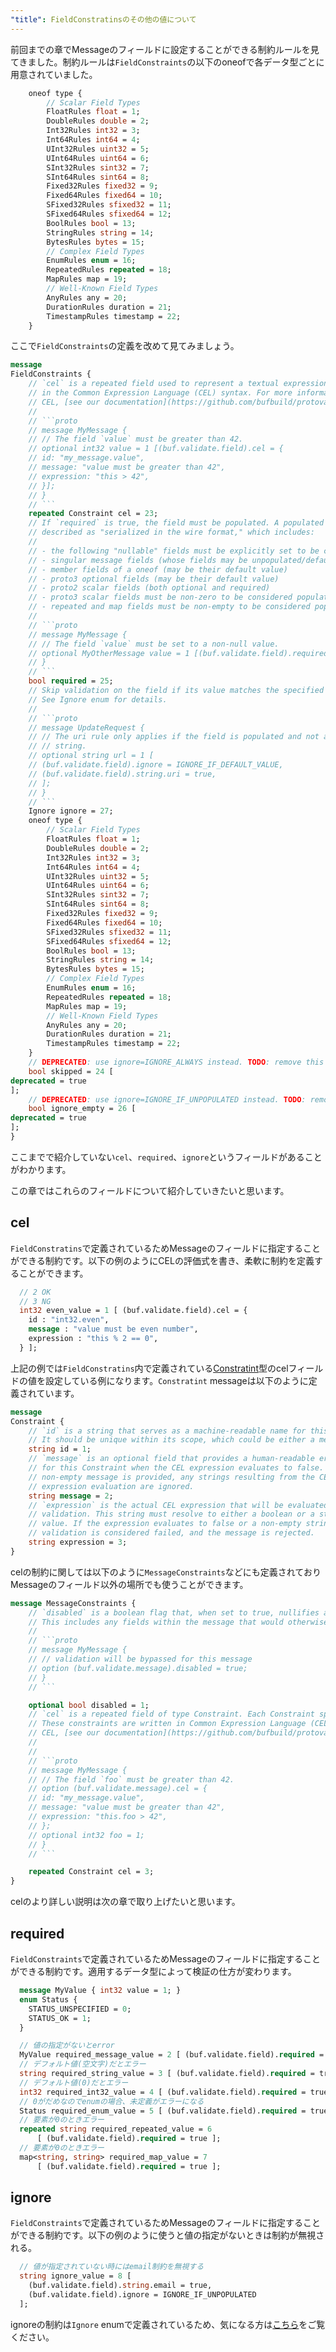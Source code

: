 ```yaml
---
"title": FieldConstratinsのその他の値について
---
```


前回までの章でMessageのフィールドに設定することができる制約ルールを見てきました。制約ルールは```FieldConstraints```の以下のoneofで各データ型ごとに用意されていました。

```protobuf
	oneof type {
		// Scalar Field Types
		FloatRules float = 1;
		DoubleRules double = 2;
		Int32Rules int32 = 3;
		Int64Rules int64 = 4;
		UInt32Rules uint32 = 5;
		UInt64Rules uint64 = 6;
		SInt32Rules sint32 = 7;
		SInt64Rules sint64 = 8;
		Fixed32Rules fixed32 = 9;
		Fixed64Rules fixed64 = 10;
		SFixed32Rules sfixed32 = 11;
		SFixed64Rules sfixed64 = 12;
		BoolRules bool = 13;
		StringRules string = 14;
		BytesRules bytes = 15;
		// Complex Field Types
		EnumRules enum = 16;
		RepeatedRules repeated = 18;
		MapRules map = 19;
		// Well-Known Field Types
		AnyRules any = 20;
		DurationRules duration = 21;
		TimestampRules timestamp = 22;
	}
```

ここで```FieldConstraints```の定義を改めて見てみましょう。

```protobuf
message
FieldConstraints {
	// `cel` is a repeated field used to represent a textual expression
	// in the Common Expression Language (CEL) syntax. For more information on
	// CEL, [see our documentation](https://github.com/bufbuild/protovalidate/blob/main/docs/cel.md).
	// 
	// ```proto
	// message MyMessage {
	// // The field `value` must be greater than 42.
	// optional int32 value = 1 [(buf.validate.field).cel = {
	// id: "my_message.value",
	// message: "value must be greater than 42",
	// expression: "this > 42",
	// }];
	// }
	// ```
	repeated Constraint cel = 23;
	// If `required` is true, the field must be populated. A populated field can be
	// described as "serialized in the wire format," which includes:
	// 
	// - the following "nullable" fields must be explicitly set to be considered populated:
	// - singular message fields (whose fields may be unpopulated/default values)
	// - member fields of a oneof (may be their default value)
	// - proto3 optional fields (may be their default value)
	// - proto2 scalar fields (both optional and required)
	// - proto3 scalar fields must be non-zero to be considered populated
	// - repeated and map fields must be non-empty to be considered populated
	// 
	// ```proto
	// message MyMessage {
	// // The field `value` must be set to a non-null value.
	// optional MyOtherMessage value = 1 [(buf.validate.field).required = true];
	// }
	// ```
	bool required = 25;
	// Skip validation on the field if its value matches the specified criteria.
	// See Ignore enum for details.
	// 
	// ```proto
	// message UpdateRequest {
	// // The uri rule only applies if the field is populated and not an empty
	// // string.
	// optional string url = 1 [
	// (buf.validate.field).ignore = IGNORE_IF_DEFAULT_VALUE,
	// (buf.validate.field).string.uri = true,
	// ];
	// }
	// ```
	Ignore ignore = 27;
	oneof type {
		// Scalar Field Types
		FloatRules float = 1;
		DoubleRules double = 2;
		Int32Rules int32 = 3;
		Int64Rules int64 = 4;
		UInt32Rules uint32 = 5;
		UInt64Rules uint64 = 6;
		SInt32Rules sint32 = 7;
		SInt64Rules sint64 = 8;
		Fixed32Rules fixed32 = 9;
		Fixed64Rules fixed64 = 10;
		SFixed32Rules sfixed32 = 11;
		SFixed64Rules sfixed64 = 12;
		BoolRules bool = 13;
		StringRules string = 14;
		BytesRules bytes = 15;
		// Complex Field Types
		EnumRules enum = 16;
		RepeatedRules repeated = 18;
		MapRules map = 19;
		// Well-Known Field Types
		AnyRules any = 20;
		DurationRules duration = 21;
		TimestampRules timestamp = 22;
	}
	// DEPRECATED: use ignore=IGNORE_ALWAYS instead. TODO: remove this field pre-v1.
	bool skipped = 24 [
deprecated = true
];
	// DEPRECATED: use ignore=IGNORE_IF_UNPOPULATED instead. TODO: remove this field pre-v1.
	bool ignore_empty = 26 [
deprecated = true
];
}
```

ここまでで紹介していない```cel```、```required```、```ignore```というフィールドがあることがわかります。

この章ではこれらのフィールドについて紹介していきたいと思います。

## cel

```FieldConstratins```で定義されているためMessageのフィールドに指定することができる制約です。以下の例のようにCELの評価式を書き、柔軟に制約を定義することができます。

```protobuf
  // 2 OK
  // 3 NG
  int32 even_value = 1 [ (buf.validate.field).cel = {
    id : "int32.even",
    message : "value must be even number",
    expression : "this % 2 == 0",
  } ];
```

上記の例では```FieldConstratins```内で定義されている[Constratint](https://buf.build/bufbuild/protovalidate/docs/main:buf.validate#buf.validate.Constraint)型のcelフィールドの値を設定している例になります。```Constratint``` messageは以下のように定義されています。

```protobuf
message
Constraint {
	// `id` is a string that serves as a machine-readable name for this Constraint.
	// It should be unique within its scope, which could be either a message or a field.
	string id = 1;
	// `message` is an optional field that provides a human-readable error message
	// for this Constraint when the CEL expression evaluates to false. If a
	// non-empty message is provided, any strings resulting from the CEL
	// expression evaluation are ignored.
	string message = 2;
	// `expression` is the actual CEL expression that will be evaluated for
	// validation. This string must resolve to either a boolean or a string
	// value. If the expression evaluates to false or a non-empty string, the
	// validation is considered failed, and the message is rejected.
	string expression = 3;
}
```

celの制約に関しては以下のように```MessageConstraints```などにも定義されておりMessageのフィールド以外の場所でも使うことができます。

```protobuf
message MessageConstraints {
	// `disabled` is a boolean flag that, when set to true, nullifies any validation rules for this message.
	// This includes any fields within the message that would otherwise support validation.
	// 
	// ```proto
	// message MyMessage {
	// // validation will be bypassed for this message
	// option (buf.validate.message).disabled = true;
	// }
	// ```

	optional bool disabled = 1;
	// `cel` is a repeated field of type Constraint. Each Constraint specifies a validation rule to be applied to this message.
	// These constraints are written in Common Expression Language (CEL) syntax. For more information on
	// CEL, [see our documentation](https://github.com/bufbuild/protovalidate/blob/main/docs/cel.md).
	// 
	// 
	// ```proto
	// message MyMessage {
	// // The field `foo` must be greater than 42.
	// option (buf.validate.message).cel = {
	// id: "my_message.value",
	// message: "value must be greater than 42",
	// expression: "this.foo > 42",
	// };
	// optional int32 foo = 1;
	// }
	// ```

	repeated Constraint cel = 3;
}

```

celのより詳しい説明は次の章で取り上げたいと思います。

## required

```FieldConstraints```で定義されているためMessageのフィールドに指定することができる制約です。適用するデータ型によって検証の仕方が変わります。

```protobuf
  message MyValue { int32 value = 1; }
  enum Status {
    STATUS_UNSPECIFIED = 0;
    STATUS_OK = 1;
  }

  // 値の指定がないとerror
  MyValue required_message_value = 2 [ (buf.validate.field).required = true ];
  // デフォルト値(空文字)だとエラー
  string required_string_value = 3 [ (buf.validate.field).required = true ];
  // デフォルト値(0)だとエラー
  int32 required_int32_value = 4 [ (buf.validate.field).required = true ];
  // 0がだめなのでenumの場合、未定義がエラーになる
  Status required_enum_value = 5 [ (buf.validate.field).required = true ];
  // 要素が0のときエラー
  repeated string required_repeated_value = 6
      [ (buf.validate.field).required = true ];
  // 要素が0のときエラー
  map<string, string> required_map_value = 7
      [ (buf.validate.field).required = true ];
```

## ignore

```FieldConstraints```で定義されているためMessageのフィールドに指定することができる制約です。以下の例のように使うと値の指定がないときは制約が無視される。

```protobuf
  // 値が指定されていない時にはemail制約を無視する
  string ignore_value = 8 [
    (buf.validate.field).string.email = true,
    (buf.validate.field).ignore = IGNORE_IF_UNPOPULATED
  ];
```

ignoreの制約は```Ignore``` enumで定義されているため、気になる方は[こちら](https://buf.build/bufbuild/protovalidate/docs/main:buf.validate#buf.validate.Ignore)をご覧ください。
